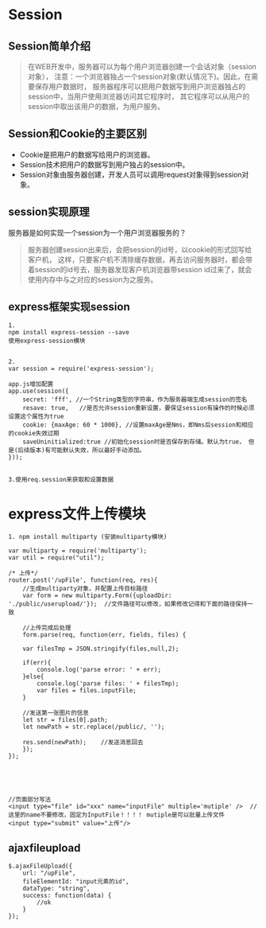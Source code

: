 # Session #

## Session简单介绍 ##

> 在WEB开发中，服务器可以为每个用户浏览器创建一个会话对象（session对象），
> 注意：一个浏览器独占一个session对象(默认情况下)。因此，在需要保存用户数据时，
> 服务器程序可以把用户数据写到用户浏览器独占的session中，当用户使用浏览器访问其它程序时，
> 其它程序可以从用户的session中取出该用户的数据，为用户服务。


## Session和Cookie的主要区别 ##

- Cookie是把用户的数据写给用户的浏览器。
- Session技术把用户的数据写到用户独占的session中。
- Session对象由服务器创建，开发人员可以调用request对象得到session对象。


## session实现原理 ##

服务器是如何实现一个session为一个用户浏览器服务的？

> 服务器创建session出来后，会把session的id号，以cookie的形式回写给客户机，
> 这样，只要客户机不清除缓存数据，再去访问服务器时，都会带着session的id号去，服务器发现客户机浏览器带session id过来了，就会使用内存中与之对应的session为之服务。


## express框架实现session ##

	1.
	npm install express-session --save  
	使用express-session模块
	
	
	2.
	var session = require('express-session');

	app.js增加配置
	app.use(session({
		secret: 'fff', //一个String类型的字符串，作为服务器端生成session的签名
	    resave: true,   //是否允许session重新设置，要保证session有操作的时候必须设置这个属性为true
	    cookie: {maxAge: 60 * 1000}, //设置maxAge是Nms，即Nms后session和相应的cookie失效过期
	    saveUninitialized:true //初始化session时是否保存到存储。默认为true， 但是(后续版本)有可能默认失效，所以最好手动添加。
	}));
	
	
	3.使用req.session来获取和设置数据

# express文件上传模块 #

	1. npm install multiparty (安装multiparty模块)

	var multiparty = require('multiparty');
	var util = require("util");

	/* 上传*/
	router.post('/upFile', function(req, res){
	    //生成multiparty对象，并配置上传目标路径
	    var form = new multiparty.Form({uploadDir: './public/userupload/'});  //文件路径可以修改，如果修改记得和下面的路径保持一致
	
	    //上传完成后处理
	    form.parse(req, function(err, fields, files) {
	
	    var filesTmp = JSON.stringify(files,null,2);
	
	    if(err){
	        console.log('parse error: ' + err);
	    }else{
	        console.log('parse files: ' + filesTmp);
	        var files = files.inputFile;
	    }

		//发送第一张图片的信息
		let str = files[0].path;
	    let newPath = str.replace(/public/, '');
	        
	    res.send(newPath);    //发送消息回去
	    });
	});





	//页面部分写法
    <input type="file" id="xxx" name="inputFile" multiple='mutiple' />	//这里的name不要修改，固定为InputFile！！！！ mutiple是可以批量上传文件
    <input type="submit" value="上传"/>




## ajaxfileupload ##

	$.ajaxFileUpload({
	    url: "/upFile",
	    fileElementId: "input元素的id",
	    dataType: "string",
	    success: function(data) {
	        //ok
	    }
	});